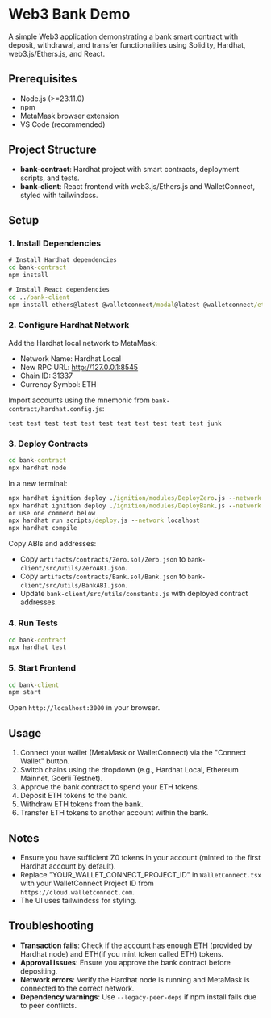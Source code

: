 # Web3 Bank Demo

A simple Web3 application demonstrating a bank smart contract with deposit, withdrawal, and transfer functionalities using Solidity, Hardhat, web3.js/Ethers.js, and React.

## Prerequisites
- Node.js (>=23.11.0)
- npm
- MetaMask browser extension
- VS Code (recommended)

## Project Structure
- **bank-contract**: Hardhat project with smart contracts, deployment scripts, and tests.
- **bank-client**: React frontend with web3.js/Ethers.js and WalletConnect, styled with tailwindcss.

## Setup

### 1. Install Dependencies
```cmd
# Install Hardhat dependencies
cd bank-contract
npm install

# Install React dependencies
cd ../bank-client
npm install ethers@latest @walletconnect/modal@latest @walletconnect/ethereum-provider@latest bootstrap@latest react-bootstrap@latest --legacy-peer-deps
```

### 2. Configure Hardhat Network
Add the Hardhat local network to MetaMask:
- Network Name: Hardhat Local
- New RPC URL: http://127.0.0.1:8545
- Chain ID: 31337
- Currency Symbol: ETH

Import accounts using the mnemonic from `bank-contract/hardhat.config.js`:
```
test test test test test test test test test test test junk
```

### 3. Deploy Contracts
```cmd
cd bank-contract
npx hardhat node
```
In a new terminal:
```cmd
npx hardhat ignition deploy ./ignition/modules/DeployZero.js --network localhost
npx hardhat ignition deploy ./ignition/modules/DeployBank.js --network localhost
or use one commend below
npx hardhat run scripts/deploy.js --network localhost
npx hardhat compile
```

Copy ABIs and addresses:
- Copy `artifacts/contracts/Zero.sol/Zero.json` to `bank-client/src/utils/ZeroABI.json`.
- Copy `artifacts/contracts/Bank.sol/Bank.json` to `bank-client/src/utils/BankABI.json`.
- Update `bank-client/src/utils/constants.js` with deployed contract addresses.

### 4. Run Tests
```cmd
cd bank-contract
npx hardhat test
```

### 5. Start Frontend
```cmd
cd bank-client
npm start
```
Open `http://localhost:3000` in your browser.

## Usage
1. Connect your wallet (MetaMask or WalletConnect) via the "Connect Wallet" button.
2. Switch chains using the dropdown (e.g., Hardhat Local, Ethereum Mainnet, Goerli Testnet).
3. Approve the bank contract to spend your ETH tokens.
4. Deposit ETH tokens to the bank.
5. Withdraw ETH tokens from the bank.
6. Transfer ETH tokens to another account within the bank.

## Notes
- Ensure you have sufficient Z0 tokens in your account (minted to the first Hardhat account by default).
- Replace "YOUR_WALLET_CONNECT_PROJECT_ID" in `WalletConnect.tsx` with your WalletConnect Project ID from `https://cloud.walletconnect.com`.
- The UI uses tailwindcss for styling.

## Troubleshooting
- **Transaction fails**: Check if the account has enough ETH (provided by Hardhat node) and ETH(if you mint token called ETH) tokens.
- **Approval issues**: Ensure you approve the bank contract before depositing.
- **Network errors**: Verify the Hardhat node is running and MetaMask is connected to the correct network.
- **Dependency warnings**: Use `--legacy-peer-deps` if npm install fails due to peer conflicts.